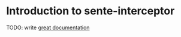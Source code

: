 # Introduction to sente-interceptor

TODO: write [great documentation](http://jacobian.org/writing/what-to-write/)

